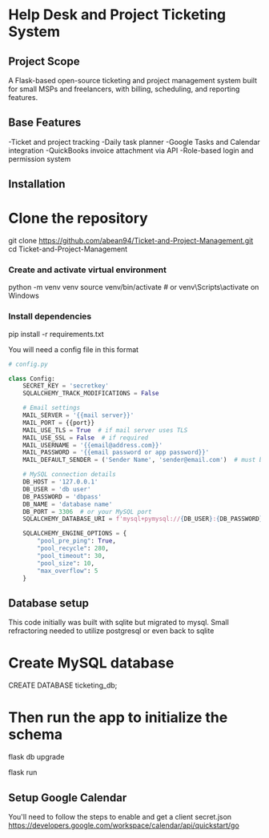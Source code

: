 # Help Desk and Project Ticketing System

## Project Scope
A Flask-based open-source ticketing and project management system built for small MSPs and freelancers, with billing, scheduling, and reporting features.

## Base Features
-Ticket and project tracking
-Daily task planner
-Google Tasks and Calendar integration
-QuickBooks invoice attachment via API
-Role-based login and permission system

## Installation
# Clone the repository
git clone https://github.com/abean94/Ticket-and-Project-Management.git
cd Ticket-and-Project-Management

### Create and activate virtual environment
python -m venv venv
source venv/bin/activate  # or venv\Scripts\activate on Windows

### Install dependencies
pip install -r requirements.txt

You will need a config file in this format

```python
# config.py

class Config:
    SECRET_KEY = 'secretkey'
    SQLALCHEMY_TRACK_MODIFICATIONS = False

    # Email settings
    MAIL_SERVER = '{{mail server}}'
    MAIL_PORT = {{port}}
    MAIL_USE_TLS = True  # if mail server uses TLS
    MAIL_USE_SSL = False  # if required
    MAIL_USERNAME = '{{email@address.com}}'
    MAIL_PASSWORD = '{{email password or app password}}'
    MAIL_DEFAULT_SENDER = ('Sender Name', 'sender@email.com')  # must be a tuple

    # MySQL connection details
    DB_HOST = '127.0.0.1'
    DB_USER = 'db user'
    DB_PASSWORD = 'dbpass'
    DB_NAME = 'database name'
    DB_PORT = 3306  # or your MySQL port
    SQLALCHEMY_DATABASE_URI = f'mysql+pymysql://{DB_USER}:{DB_PASSWORD}@{DB_HOST}/{DB_NAME}'

    SQLALCHEMY_ENGINE_OPTIONS = {
        "pool_pre_ping": True,
        "pool_recycle": 280,
        "pool_timeout": 30,
        "pool_size": 10,
        "max_overflow": 5
    }
```


## Database setup

This code initially was built with sqlite but migrated to mysql. Small refractoring needed to utilize postgresql or even back to sqlite

# Create MySQL database
CREATE DATABASE ticketing_db;

# Then run the app to initialize the schema
flask db upgrade

flask run


## Setup Google Calendar
You'll need to follow the steps to enable and get a client secret.json https://developers.google.com/workspace/calendar/api/quickstart/go

